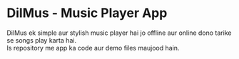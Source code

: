 # DilMus - Music Player App  
DilMus ek simple aur stylish music player hai jo offline aur online dono tarike se songs play karta hai.  
Is repository me app ka code aur demo files maujood hain. 
